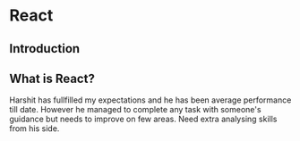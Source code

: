 # React

## Introduction

## What is React?

Harshit has fullfilled my expectations and he has been average performance till date. However he managed to complete any task with someone's guidance but needs to improve on few areas. Need extra analysing skills from his side.